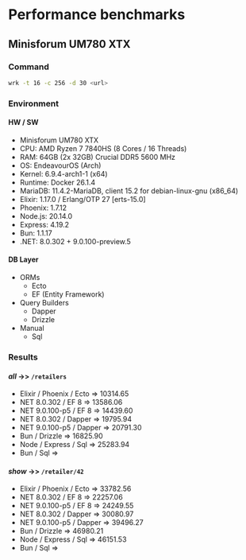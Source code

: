 # Performance benchmarks

## Minisforum UM780 XTX

### Command

```bash
wrk -t 16 -c 256 -d 30 <url>
```

### Environment

#### HW / SW

- Minisforum UM780 XTX
- CPU: AMD Ryzen 7 7840HS (8 Cores / 16 Threads)
- RAM: 64GB (2x 32GB) Crucial DDR5 5600 MHz
- OS: EndeavourOS (Arch)
- Kernel: 6.9.4-arch1-1 (x64)
- Runtime: Docker 26.1.4
- MariaDB: 11.4.2-MariaDB, client 15.2 for debian-linux-gnu (x86_64)
- Elixir: 1.17.0 / Erlang/OTP 27 [erts-15.0]
- Phoenix: 1.7.12
- Node.js: 20.14.0
- Express: 4.19.2
- Bun: 1.1.17
- .NET: 8.0.302 + 9.0.100-preview.5

#### DB Layer

- ORMs
  + Ecto
  + EF (Entity Framework)
- Query Builders
  + Dapper
  + Drizzle
- Manual
  + Sql

### Results

#### _all_ ->> `/retailers`

- Elixir / Phoenix / Ecto => 10314.65
- NET 8.0.302 / EF 8 => 13586.06
- NET 9.0.100-p5 / EF 8 => 14439.60
- NET 8.0.302 / Dapper => 19795.94
- NET 9.0.100-p5 / Dapper => 20791.30
- Bun / Drizzle => 16825.90
- Node / Express / Sql => 25283.94
- Bun / Sql =>

#### _show_ ->> `/retailer/42`

- Elixir / Phoenix / Ecto => 33782.56
- NET 8.0.302 / EF 8 => 22257.06
- NET 9.0.100-p5 / EF 8 => 24249.55
- NET 8.0.302 / Dapper => 30080.97
- NET 9.0.100-p5 / Dapper => 39496.27
- Bun / Drizzle => 46980.21
- Node / Express / Sql => 46151.53
- Bun / Sql =>
